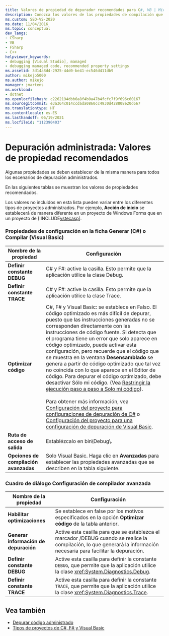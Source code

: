 ```yaml
---
title: Valores de propiedad de depurador recomendados para C#, VB | Microsoft Docs
description: Conozca los valores de las propiedades de compilación que deben ser los mismos para todas las depuraciones administradas. Otros valores de configuración pueden variar en función del tipo de proyecto.
ms.custom: SEO-VS-2020
ms.date: 11/04/2016
ms.topic: conceptual
dev_langs:
- CSharp
- VB
- FSharp
- C++
helpviewer_keywords:
- debugging [Visual Studio], managed
- debugging managed code, recommended property settings
ms.assetid: 3d14a8d4-2925-44d0-be41-ec546d411db9
author: mikejo5000
ms.author: mikejo
manager: jmartens
ms.workload:
- dotnet
ms.openlocfilehash: c2262194dbb6a8f4b0a47b4fcfc7f9f696c60167
ms.sourcegitcommit: e3a364c014ccdada0860cc4930d428808e20d667
ms.translationtype: HT
ms.contentlocale: es-ES
ms.lasthandoff: 06/19/2021
ms.locfileid: "112390403"
---
```

# <a name="managed-debugging-recommended-property-settings"></a>Depuración administrada: Valores de propiedad recomendados
Algunas propiedades se deben establecer de la misma manera para todos los escenarios de depuración administrados.

 En las siguientes tablas se muestran los valores de propiedades recomendados.

 Los valores no incluidos en esta lista pueden variar entre los diferentes tipos de proyectos administrados. Por ejemplo, **Acción de inicio** se establecerá de manera diferente en un proyecto de Windows Forms que en un proyecto de [!INCLUDE[vstecasp](../code-quality/includes/vstecasp_md.md)].

### <a name="configuration-properties-on-the-build-c-or-compile-visual-basic-tab"></a>Propiedades de configuración en la ficha Generar (C#) o Compilar (Visual Basic)

|**Nombre de la propiedad**|**Configuración**|
|-----------------------|-----------------|
|**Definir constante DEBUG**|C# y F#: active la casilla. Esto permite que la aplicación utilice la clase Debug.|
|**Definir constante TRACE**|C# y F#: active la casilla. Esto permite que la aplicación utilice la clase Trace.|
|**Optimizar código**|C#, F# y Visual Basic: se establece en Falso. El código optimizado es más difícil de depurar, puesto que las instrucciones generadas no se corresponden directamente con las instrucciones de código fuente. Si detecta que el programa tiene un error que solo aparece en código optimizado, puede activar esta configuración, pero recuerde que el código que se muestra en la ventana **Desensamblado** se genera a partir de código optimizado que tal vez no coincida con lo que aparece en el Editor de código. Para depurar el código optimizado, debe desactivar Sólo mi código. (Vea [Restringir la ejecución paso a paso a Solo mi código](../debugger/navigating-through-code-with-the-debugger.md#BKMK_Restrict_stepping_to_Just_My_Code)).<br /><br /> Para obtener más información, vea [Configuración del proyecto para configuraciones de depuración de C#](../debugger/project-settings-for-csharp-debug-configurations.md) o [Configuración del proyecto para una configuración de depuración de Visual Basic](../debugger/project-settings-for-a-visual-basic-debug-configuration.md).|
|**Ruta de acceso de salida**|Establézcalo en bin\Debug\\.|
|**Opciones de compilación avanzadas**|Solo Visual Basic. Haga clic en **Avanzadas** para establecer las propiedades avanzadas que se describen en la tabla siguiente.|

### <a name="advanced-compiler-settings-dialog-box"></a>Cuadro de diálogo Configuración de compilador avanzada

|**Nombre de la propiedad**|**Configuración**|
|-----------------------|-----------------|
|**Habilitar optimizaciones**|Se establece en false por los motivos especificados en la opción **Optimizar código** de la tabla anterior.|
|**Generar información de depuración**|Active esta casilla para que se establezca el marcador /DEBUG cuando se realice la compilación, lo que generará la información necesaria para facilitar la depuración.|
|**Definir constante DEBUG**|Active esta casilla para definir la constante `DEBUG`, que permite que la aplicación utilice la clase <xref:System.Diagnostics.Debug>.|
|**Definir constante TRACE**|Active esta casilla para definir la constante `TRACE`, que permite que la aplicación utilice la clase <xref:System.Diagnostics.Trace>.|

## <a name="see-also"></a>Vea también
- [Depurar código administrado](../debugger/debugging-managed-code.md)
- [Tipos de proyectos de C#, F# y Visual Basic](../debugger/debugging-preparation-csharp-f-hash-and-visual-basic-project-types.md)